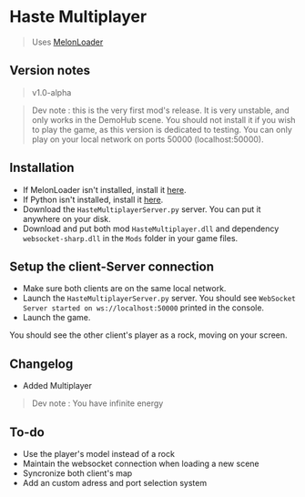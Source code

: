 # Haste Multiplayer
> Uses [MelonLoader](https://github.com/LavaGang/MelonLoader)

## Version notes
> v1.0-alpha

> Dev note : this is the very first mod's release. It is very unstable, and only works in the DemoHub scene. You should not install it if you wish to play the game, as this version is dedicated to testing. You can only play on your local network on ports 50000 (localhost:50000).

## Installation
- If MelonLoader isn't installed, install it [here](https://github.com/LavaGang/MelonLoader).
- If Python isn't installed, install it [here](https://www.python.org/).
- Download the `HasteMultiplayerServer.py` server. You can put it anywhere on your disk.
- Download and put both mod `HasteMultiplayer.dll` and dependency `websocket-sharp.dll` in the `Mods` folder in your game files.

## Setup the client-Server connection
- Make sure both clients are on the same local network.
- Launch the `HasteMultiplayerServer.py` server. You should see `WebSocket Server started on ws://localhost:50000` printed in the console.
- Launch the game.

You should see the other client's player as a rock, moving on your screen.

## Changelog
- Added Multiplayer
> Dev note : You have infinite energy

## To-do
- Use the player's model instead of a rock
- Maintain the websocket connection when loading a new scene
- Syncronize both client's map
- Add an custom adress and port selection system
